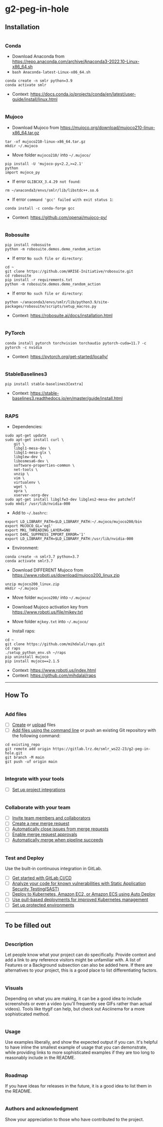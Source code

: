 # g2-peg-in-hole

## Installation

#

### Conda

* Download Anaconda from https://repo.anaconda.com/archive/Anaconda3-2022.10-Linux-x86_64.sh
* `bash Anaconda-latest-Linux-x86_64.sh`
```
conda create -n smlr python=3.9
conda activate smlr
```
* Context: https://docs.conda.io/projects/conda/en/latest/user-guide/install/linux.html

#

### Mujoco
* Download Mujoco from https://mujoco.org/download/mujoco210-linux-x86_64.tar.gz
```
tar -xf mujoco210-linux-x86_64.tar.gz
mkdir ~/.mujoco
```
* Move folder `mujoco210/` into `~/.mujoco/`

```
pip install -U 'mujoco-py<2.2,>=2.1'
python
import mujoco_py
```
* If error `GLIBCXX_3.4.29 not found`:
```
rm ~/anaconda3/envs/smlr/lib/libstdc++.so.6
```

* If error `command 'gcc' failed with exit status 1`:
```
conda install -c conda-forge gcc
```

* Context: https://github.com/openai/mujoco-py/

#


### Robosuite
```
pip install robosuite
python -m robosuite.demos.demo_random_action
```
* If error `No such file or directory`:
```
cd ~
git clone https://github.com/ARISE-Initiative/robosuite.git
cd robosuite
pip install -r requirements.txt
python -m robosuite.demos.demo_random_action
```
* If error `No such file or directory`:
```
python ~/anaconda3/envs/smlr/lib/python3.9/site-packages/robosuite/scripts/setup_macros.py 
```

* Context: https://robosuite.ai/docs/installation.html


#

### PyTorch

```
conda install pytorch torchvision torchaudio pytorch-cuda=11.7 -c pytorch -c nvidia
```
* Context: https://pytorch.org/get-started/locally/


#

### StableBaselines3

```
pip install stable-baselines3[extra]
```

* Context: https://stable-baselines3.readthedocs.io/en/master/guide/install.html


#

### RAPS

* Dependencies:
```
sudo apt-get update
sudo apt-get install curl \
    git \
    libgl1-mesa-dev \
    libgl1-mesa-glx \
    libglew-dev \
    libosmesa6-dev \
    software-properties-common \
    net-tools \
    unzip \
    vim \
    virtualenv \
    wget \
    xpra \
    xserver-xorg-dev
sudo apt-get install libglfw3-dev libgles2-mesa-dev patchelf
sudo mkdir /usr/lib/nvidia-000
```

* Add to `~/.bashrc`:
```
export LD_LIBRARY_PATH=$LD_LIBRARY_PATH:~/.mujoco/mujoco200/bin
export MUJOCO_GL='egl'
export MKL_THREADING_LAYER=GNU
export D4RL_SUPPRESS_IMPORT_ERROR='1'
export LD_LIBRARY_PATH=$LD_LIBRARY_PATH:/usr/lib/nvidia-000
```

* Environment:
```
conda create -n smlr3.7 python=3.7
conda activate smlr3.7
```

* Download DIFFERENT Mujoco from https://www.roboti.us/download/mujoco200_linux.zip
```
unzip mujoco200_linux.zip
mkdir ~/.mujoco
```

* Move folder `mujoco200/` into `~/.mujoco/`

* Download Mujoco activation key from https://www.roboti.us/file/mjkey.txt

* Move folder `mjkey.txt` into `~/.mujoco/`

* Install raps:
```
cd ~
git clone https://github.com/mihdalal/raps.git
cd raps
./setup_python_env.sh ~/raps
pip uninstall mujoco
pip install mujoco==2.1.5
```

* Context: https://www.roboti.us/index.html
* Context: https://github.com/mihdalal/raps



---

## How To

#

### Add files

- [ ] [Create](https://docs.gitlab.com/ee/user/project/repository/web_editor.html#create-a-file) or [upload](https://docs.gitlab.com/ee/user/project/repository/web_editor.html#upload-a-file) files
- [ ] [Add files using the command line](https://docs.gitlab.com/ee/gitlab-basics/add-file.html#add-a-file-using-the-command-line) or push an existing Git repository with the following command:

```
cd existing_repo
git remote add origin https://gitlab.lrz.de/smlr_ws22-23/g2-peg-in-hole.git
git branch -M main
git push -uf origin main
```
#

### Integrate with your tools

- [ ] [Set up project integrations](https://gitlab.lrz.de/smlr_ws22-23/g2-peg-in-hole/-/settings/integrations)

#

### Collaborate with your team

- [ ] [Invite team members and collaborators](https://docs.gitlab.com/ee/user/project/members/)
- [ ] [Create a new merge request](https://docs.gitlab.com/ee/user/project/merge_requests/creating_merge_requests.html)
- [ ] [Automatically close issues from merge requests](https://docs.gitlab.com/ee/user/project/issues/managing_issues.html#closing-issues-automatically)
- [ ] [Enable merge request approvals](https://docs.gitlab.com/ee/user/project/merge_requests/approvals/)
- [ ] [Automatically merge when pipeline succeeds](https://docs.gitlab.com/ee/user/project/merge_requests/merge_when_pipeline_succeeds.html)

#

### Test and Deploy

Use the built-in continuous integration in GitLab.

- [ ] [Get started with GitLab CI/CD](https://docs.gitlab.com/ee/ci/quick_start/index.html)
- [ ] [Analyze your code for known vulnerabilities with Static Application Security Testing(SAST)](https://docs.gitlab.com/ee/user/application_security/sast/)
- [ ] [Deploy to Kubernetes, Amazon EC2, or Amazon ECS using Auto Deploy](https://docs.gitlab.com/ee/topics/autodevops/requirements.html)
- [ ] [Use pull-based deployments for improved Kubernetes management](https://docs.gitlab.com/ee/user/clusters/agent/)
- [ ] [Set up protected environments](https://docs.gitlab.com/ee/ci/environments/protected_environments.html)

---

## To be filled out

#

### Description
Let people know what your project can do specifically. Provide context and add a link to any reference visitors might be unfamiliar with. A list of Features or a Background subsection can also be added here. If there are alternatives to your project, this is a good place to list differentiating factors.

#

### Visuals
Depending on what you are making, it can be a good idea to include screenshots or even a video (you'll frequently see GIFs rather than actual videos). Tools like ttygif can help, but check out Asciinema for a more sophisticated method.

#

### Usage
Use examples liberally, and show the expected output if you can. It's helpful to have inline the smallest example of usage that you can demonstrate, while providing links to more sophisticated examples if they are too long to reasonably include in the README.

#

### Roadmap
If you have ideas for releases in the future, it is a good idea to list them in the README.

#

### Authors and acknowledgment
Show your appreciation to those who have contributed to the project.